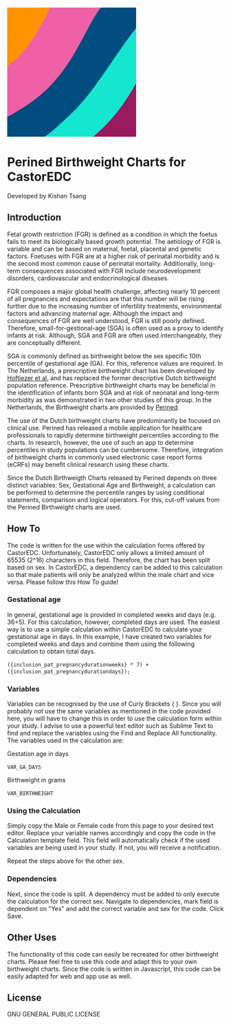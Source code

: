 ![alt text](https://github.com/kishtsang/PerinedCastorEDC/blob/main/Perined%20Birthweight%20Chart%20Logo.png)
# Perined Birthweight Charts for CastorEDC
Developed by Kishan Tsang

## Introduction
Fetal growth restriction (FGR) is defined as a condition in which the foetus fails to meet its biologically based growth potential. The aetiology of FGR is variable and can be based on maternal, foetal, placental and genetic factors. Foetuses with FGR are at a higher risk of perinatal  morbidity and is the second most common cause of perinatal mortality. Additionally, long-term consequences associated with FGR include neurodevelopment disorders, cardiovascular and endocrinological diseases.

FGR composes a major global health challenge, affecting nearly 10 percent of all pregnancies and expectations are that this number will be rising further due to the increasing number of infertility treatments, environmental factors and advancing maternal age. Although the impact and consequences of FGR are well understood, FGR is still poorly defined. Therefore, small-for-gestional-age (SGA) is often used as a proxy to identify infants at risk. Although, SGA and FGR are often used interchangeably, they are conceptually different. 

SGA is commonly defined as birthweight below the sex specific 10th percentile of gestational age (GA). For this, reference values are required. In The Netherlands, a prescriptive birthweight chart has been developed by [Hoftiezer et al.](https://pubmed.ncbi.nlm.nih.gov/30576661/) and has replaced the former descriptive Dutch birthweight population reference. Prescriptive birthweight charts may be beneficial in the identification of infants born SGA and at risk of neonatal and long-term morbidity as was demonstrated in two other studies of this group. In the Netherlands, the Birthweight charts are provided by [Perined](https://www.perined.nl).

The use of the Dutch birthweight charts have predominantly be focused on clinical use. Perined has released a mobile application for healthcare professionals to rapidly determine birthweight percentiles according to the charts. In research, however, the use of such an app to determine percentiles in study populations can be cumbersome. Therefore, integration of birthweight charts in commonly used electronic case report forms (eCRFs) may benefit clinical research using these charts. 

Since the Dutch Birthweigth Charts released by Perined depends on three distinct variables: Sex, Gestational Age and Birthweight, a  calculation can be performed to determine the percentile ranges by using conditional statements, comparison and logical operators. For this, cut-off values from the Perined Birthweight charts are used.

## How To
The code is written for the use within the calculation forms offered by CastorEDC. Unfortunately, CastorEDC only allows a limited amount of 65535 (2^16) characters in this field. Therefore, the chart has been split based on sex. In CastorEDC, a dependency can be added to this calculation so that male patients will only be analyzed within the male chart and vice versa. Please follow this How To guide!

### Gestational age 
In general, gestational age is provided in completed weeks and days (e.g. 36+5). For this calculation, however, completed days are used. The easiest way is to use a simple calculation within CastorEDC to calculate your gestational age in days. In this example, I have created two variables for completed weeks and days and combine them using the following calculation to obtain total days. 

```
({inclusion_pat_pregnancydurationweeks} * 7) + ({inclusion_pat_pregnancydurationdays});
```

### Variables
Variables can be recognised by the use of Curly Brackets { }. Since you will probably not use the same variables as mentioned in the code provided here, you will have to change this in order to use the calculation form within your study. I advise to use a powerful text editor such as Sublime Text to find and replace the variables using the Find and Replace All functionality. The variables used in the calculation are:

Gestation age in days
```
VAR_GA_DAYS
```
Birthweight in grams
```
VAR_BIRTHWEIGHT
```

### Using the Calculation
Simply copy the Male or Female code from this page to your desired text editor. Replace your variable names accordingly and copy the code in the Calculation template field. This field will automatically check if the used variables are being used in your study. If not, you will receive a notification.

Repeat the steps above for the other sex.

### Dependencies
Next, since the code is split. A dependency must be added to only execute the calculation for the correct sex. Navigate to dependencies, mark field is dependent on "Yes" and add the correct variable and sex for the code. Click Save.

## Other Uses
The functionality of this code can easily be recreated for other birthweight charts. Please feel free to use this code and adapt this to your own birthweight charts. Since the code is written in Javascript, this code can be easily adapted for web and app use as well. 

## License
   GNU GENERAL PUBLIC LICENSE
